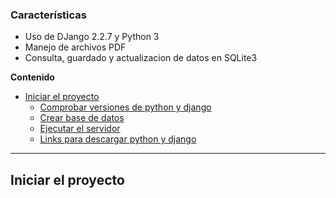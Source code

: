 ### Características

- Uso de DJango 2.2.7 y Python 3
- Manejo de archivos PDF
- Consulta, guardado y actualizacion de datos en SQLite3

**Contenido**

<!--ts-->
- [Iniciar el proyecto](#iniciar-el-proyecto)
	* [Comprobar versiones de python y django](#comprobar-versiones-de-python-y-django)
	+ [Crear base de datos](#crear-base-de-datos)
	* [Ejecutar el servidor](#server)
	* [Links para descargar python y django](#links)
<!--te-->

** **

## Iniciar el proyecto
